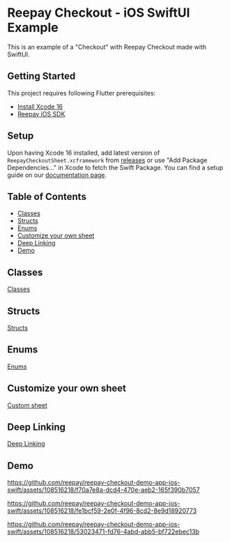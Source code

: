 # Reepay Checkout - iOS SwiftUI Example

This is an example of a "Checkout" with Reepay Checkout made with SwiftUI.

## Getting Started

This project requires following Flutter prerequisites:

- [Install Xcode 16](https://developer.apple.com/xcode/)
- [Reepay iOS SDK](https://github.com/reepay/reepay-ios)

## Setup

Upon having Xcode 16 installed, add latest version of `ReepayCheckoutSheet.xcframework` from [releases](https://github.com/reepay/reepay-ios/releases) or use "Add Package Dependencies..." in Xcode to fetch the Swift Package. You can find a setup guide on our [documentation page](https://optimize-docs.billwerk.com/docs/checkout-sdk-for-ios).

## Table of Contents

- [Classes](#classes)
- [Structs](#structs)
- [Enums](#enums)
- [Customize your own sheet](#customize-your-own-sheet)
- [Deep Linking](#deep-linking)
- [Demo](#demo)

## Classes
[Classes](https://optimize-docs.billwerk.com/docs/classes)

## Structs
[Structs](https://optimize-docs.billwerk.com/docs/structs)

## Enums
[Enums](https://optimize-docs.billwerk.com/docs/enums)

## Customize your own sheet
[Custom sheet](https://optimize-docs.billwerk.com/docs/create-custom-sheet)

## Deep Linking
[Deep Linking](https://optimize-docs.billwerk.com/docs/deep-linking-for-ios)

## Demo
https://github.com/reepay/reepay-checkout-demo-app-ios-swift/assets/108516218/f70a7e8a-dcd4-470e-aeb2-165f390b7057

https://github.com/reepay/reepay-checkout-demo-app-ios-swift/assets/108516218/fe1bcf59-2e0f-4f96-8cd2-8e9d18920773

https://github.com/reepay/reepay-checkout-demo-app-ios-swift/assets/108516218/53023471-fd76-4abd-abb5-bf722ebec13b
